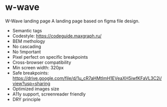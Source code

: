 # w-wave
W-Wave landing page
A landing page based on figma file design.
* Semantic tags
* Codestyle: https://codeguide.maxgraph.ru/
* BEM methology
* No cascading
* No !important
* Pixel perfect on specific breakpoints
* Cross-browser compatibility
* Min screen width: 320px
* Safe breakpoints: https://drive.google.com/file/d/1u_cR7aHMtImH1EVeaXH5iwfKFaVL3C2i/view?usp=sharing
* Optimized images size
* A11y support, screenreader friendly
* DRY principle
